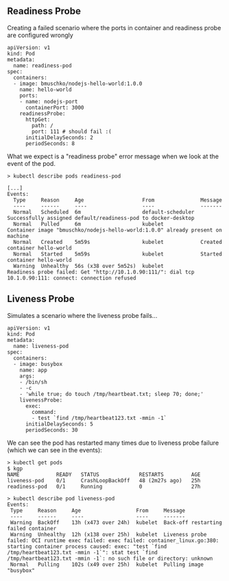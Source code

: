 ## Readiness Probe
Creating a failed scenario where the ports in container and readiness probe are configured wrongly
```
apiVersion: v1
kind: Pod
metadata:
  name: readiness-pod
spec:
  containers:
  - image: bmuschko/nodejs-hello-world:1.0.0
    name: hello-world
    ports:
    - name: nodejs-port
      containerPort: 3000
    readinessProbe:
      httpGet:
        path: / 
        port: 111 # should fail :(
      initialDelaySeconds: 2
      periodSeconds: 8
```
What we expect is a "readiness probe" error message when we look at the event of the pod.
```
> kubectl describe pods readiness-pod

[...]
Events:
  Type     Reason     Age                   From               Message
  ----     ------     ----                  ----               -------
  Normal   Scheduled  6m                    default-scheduler  Successfully assigned default/readiness-pod to docker-desktop
  Normal   Pulled     6m                    kubelet            Container image "bmuschko/nodejs-hello-world:1.0.0" already present on machine 
  Normal   Created    5m59s                 kubelet            Created container hello-world
  Normal   Started    5m59s                 kubelet            Started container hello-world
  Warning  Unhealthy  56s (x38 over 5m52s)  kubelet            Readiness probe failed: Get "http://10.1.0.90:111/": dial tcp 10.1.0.90:111: connect: connection refused
```

## Liveness Probe
Simulates a scenario where the liveness probe fails...
```
apiVersion: v1
kind: Pod
metadata:
  name: liveness-pod
spec:
  containers:
  - image: busybox
    name: app
    args:
    - /bin/sh
    - -c
    - 'while true; do touch /tmp/heartbeat.txt; sleep 70; done;'
    livenessProbe:
      exec:
        command:
        - test `find /tmp/heartbeat123.txt -mmin -1`
      initialDelaySeconds: 5
      periodSeconds: 30
 ```
We can see the pod has restarted many times due to liveness probe failure (which we can see in the events):
 ```
> kubectl get pods
$ kgp
NAME            READY   STATUS             RESTARTS         AGE
liveness-pod    0/1     CrashLoopBackOff   48 (2m27s ago)   25h
readiness-pod   0/1     Running            0                27h

> kubectl describe pod liveness-pod
Events:
  Type     Reason     Age                  From     Message
  ----     ------     ----                 ----     -------
  Warning  BackOff    13h (x473 over 24h)  kubelet  Back-off restarting failed container
  Warning  Unhealthy  12h (x138 over 25h)  kubelet  Liveness probe failed: OCI runtime exec failed: exec failed: container_linux.go:380: starting container process caused: exec: "test `find /tmp/heartbeat123.txt -mmin -1`": stat test `find /tmp/heartbeat123.txt -mmin -1`: no such file or directory: unknown
  Normal   Pulling    102s (x49 over 25h)  kubelet  Pulling image "busybox"
```
